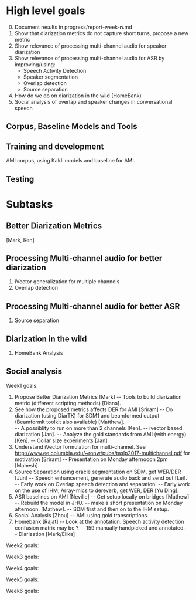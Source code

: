 # High level goals

0. Document results in progress/report-week-__n__.md
1. Show that diarization metrics do not capture short turns, propose a new metric
2. Show relevance of processing multi-channel audio for speaker diarization
3. Show relevance of processing multi-channel audio for ASR by improving/using:
   * Speech Activity Detection
   * Speaker segmentation
   * Overlap detection
   * Source separation
4. How do we do on diarization in the wild (HomeBank)
5. Social analysis of overlap and speaker changes in conversational speech

## Corpus, Baseline Models and Tools
## Training and development
AMI corpus, using Kaldi models and baseline for AMI.

## Testing

# Subtasks
## Better Diarization Metrics
[Mark, Ken]



## Processing Multi-channel audio for better diarization
1. iVector generalization for multiple channels
2. Overlap detection

## Processing Multi-channel audio for better ASR
1. Source separation

## Diarization in the wild
1. HomeBank Analysis


## Social analysis

Week1 goals:
1. Propose Better Diarization Metrics [Mark] 
  -- Tools to build diarization metric (different scripting methods) [Diana].
2. See how the proposed metrics affects DER for AMI [Sriram]
  -- Do diarization (using DiarTK) for SDM1 and beamformed output (BeamformIt toolkit also available) [Matthew].  
  -- A possiblity to run on more than 2 channels [Ken].
  -- ivector based diarization [Jan].
  -- Analyze the gold standards from AMI (with energy) [Ken].
  -- Collar size experiments [Jan]
3. Understand iVector formulation for multi-channel. See http://www.ee.columbia.edu/~ronw/pubs/taslp2017-multichannel.pdf for motivation [Sriram]
  -- Presentation on Monday afternooon 2pm [Mahesh]
4. Source Separation using oracle segmentation on SDM, get WER/DER [Jun]
  -- Speech enhancement, generate audio back and send out [Lei]. 
  -- Early work on Overlap speech detection and separation.
  -- Early work on the use of IHM, Array-mics to dereverb, get WER, DER [Yu Ding].
5. ASR baselines on AMI [Neville]
  -- Get setup locally on bridges [Mathew]
  -- Rebuild the model in JHU.
  -- make a short presentation on Monday afternoon. [Mathew].
  -- SDM first and then on to the IHM setup.
6. Social Analysis  [Zhou]
  -- AMI using gold transcriptions.
7. Homebank [Rajat] 
  -- Look at the annotation. Speech activity detection confusion matrix may be ?
  -- 159 manually handpicked and annotated. 
  -- Diarization [Mark/Elika] 

Week2 goals:

Week3 goals:

Week4 goals:

Week5 goals:

Week6 goals:

